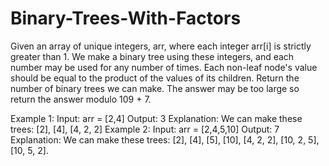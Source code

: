 # Binary-Trees-With-Factors
Given an array of unique integers, arr, where each integer arr[i] is strictly greater than 1.
We make a binary tree using these integers, and each number may be used for any number of times. Each non-leaf node's value should be equal to the product of the values of its children.
Return the number of binary trees we can make. The answer may be too large so return the answer modulo 109 + 7.
 
Example 1:
Input: arr = [2,4]
Output: 3
Explanation: We can make these trees: [2], [4], [4, 2, 2]
Example 2:
Input: arr = [2,4,5,10]
Output: 7
Explanation: We can make these trees: [2], [4], [5], [10], [4, 2, 2], [10, 2, 5], [10, 5, 2].
